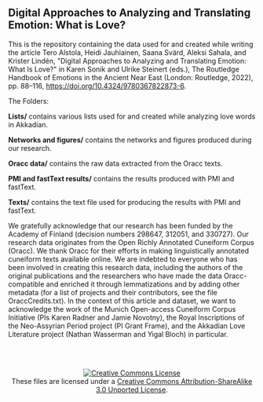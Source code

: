 ## Digital Approaches to Analyzing and Translating Emotion: What is Love?

This is the repository containing the data used for and created while writing the article Tero Alstola, Heidi Jauhiainen, Saana Svärd, Aleksi Sahala, and Krister Lindén, "Digital Approaches to Analyzing and Translating Emotion: What Is Love?" in Karen Sonik and Ulrike Steinert (eds.), The Routledge Handbook of Emotions in the Ancient Near East (London: Routledge, 2022), pp. 88–116, https://doi.org/10.4324/9780367822873-6.

The Folders:

<b>Lists/</b> contains various lists used for and created while analyzing love words in Akkadian.

<b>Networks and figures/</b> contains the networks and figures produced during our research.

<b>Oracc data/</b> contains the raw data extracted from the Oracc texts.

<b>PMI and fastText results/</b> contains the results produced with PMI and fastText.

<b>Texts/</b> contains the text file used for producing the results with PMI and fastText.

We gratefully acknowledge that our research has been funded by the Academy of Finland (decision numbers 298647, 312051, and 330727). Our research data originates from the Open Richly Annotated Cuneiform Corpus (Oracc). We thank Oracc for their efforts in making linguistically annotated cuneiform texts available online. We are indebted to everyone who has been involved in creating this research data, including the authors of the original publications and the researchers who have made the data Oracc-compatible and enriched it through lemmatizations and by adding other metadata (for a list of projects and their contributors, see the file OraccCredits.txt). In the context of this article and dataset, we want to acknowledge the work of the Munich Open-access Cuneiform Corpus Initiative (PIs Karen Radner and Jamie Novotny), the Royal Inscriptions of the Neo-Assyrian Period project (PI Grant Frame), and the Akkadian Love Literature project (Nathan Wasserman and Yigal Bloch) in particular. 

<br><br>

<p align="center">
<a rel="license" href="http://creativecommons.org/licenses/by-sa/3.0/"><img alt="Creative Commons License" style="border-width:0" src="https://i.creativecommons.org/l/by-sa/3.0/88x31.png" /></a><br />These files are licensed under a <a rel="license" href="http://creativecommons.org/licenses/by-sa/3.0/">Creative Commons Attribution-ShareAlike 3.0 Unported License</a>.</p>
